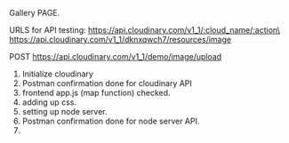 Gallery PAGE.

URLS for API testing:
https://api.cloudinary.com/v1_1/:cloud_name/:action\
https://api.cloudinary.com/v1_1/dknxqwch7/resources/image

POST https://api.cloudinary.com/v1_1/demo/image/upload

1. Initialize cloudinary
2. Postman confirmation done for cloudinary API
3. frontend app.js (map function) checked.
4. adding up css.
5. setting up node server.
6. Postman confirmation done for node server API.
7.
